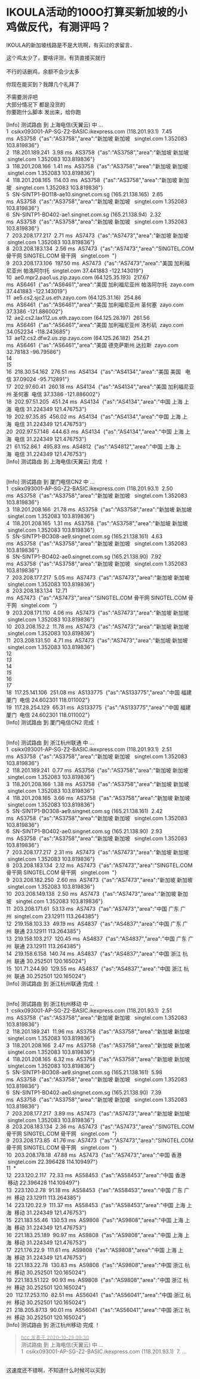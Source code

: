 # IKOULA活动的100O打算买新加坡的小鸡做反代，有测评吗？


IKOULA的新加坡线路是不是大坑啊，有买过的求留言、

这个鸡太少了，要啥评测，有货直接买就行<br />
<br />
不行的话删鸡，余额不会少太多

你现在能买到？我蹲几个礼拜了

不需要测评吧<br />
大部分情况下 都是没货的<br />
你要跑什么脚本 发出来，给你跑<img id="aimg_knEzp" onclick="zoom(this, this.src, 0, 0, 0)" class="zoom" src="https://cdn.jsdelivr.net/gh/hishis/forum-master/public/images/patch.gif" onmouseover="img_onmouseoverfunc(this)" onload="thumbImg(this)" border="0" alt="" />

[Info] 测试路由 到 上海电信(天翼云) 中 ...<br />
 1&nbsp;&nbsp;csikx093001-AP-SG-Z2-BASIC.ikexpress.com (118.201.93.1)&nbsp;&nbsp;7.45 ms&nbsp;&nbsp;AS3758&nbsp;&nbsp;{&quot;as&quot;:&quot;AS3758&quot;,&quot;area&quot;:&quot;新加坡 新加坡&nbsp; &nbsp;singtel.com 1.352083 103.819836&quot;}<br />
 2&nbsp;&nbsp;118.201.189.241&nbsp;&nbsp;3.98 ms&nbsp;&nbsp;AS3758&nbsp;&nbsp;{&quot;as&quot;:&quot;AS3758&quot;,&quot;area&quot;:&quot;新加坡 新加坡&nbsp; &nbsp;singtel.com 1.352083 103.819836&quot;}<br />
 3&nbsp;&nbsp;118.201.208.166&nbsp;&nbsp;1.41 ms&nbsp;&nbsp;AS3758&nbsp;&nbsp;{&quot;as&quot;:&quot;AS3758&quot;,&quot;area&quot;:&quot;新加坡 新加坡&nbsp; &nbsp;singtel.com 1.352083 103.819836&quot;}<br />
 4&nbsp;&nbsp;118.201.208.165&nbsp;&nbsp;114.03 ms&nbsp;&nbsp;AS3758&nbsp;&nbsp;{&quot;as&quot;:&quot;AS3758&quot;,&quot;area&quot;:&quot;新加坡 新加坡&nbsp; &nbsp;singtel.com 1.352083 103.819836&quot;}<br />
 5&nbsp;&nbsp;SN-SINTP1-BO118-ae10.singnet.com.sg (165.21.138.165)&nbsp;&nbsp;2.65 ms&nbsp;&nbsp;AS3758&nbsp;&nbsp;{&quot;as&quot;:&quot;AS3758&quot;,&quot;area&quot;:&quot;新加坡 新加坡&nbsp; &nbsp;singtel.com 1.352083 103.819836&quot;}<br />
 6&nbsp;&nbsp;SN-SINTP1-BO402-ae1.singnet.com.sg (165.21.138.94)&nbsp;&nbsp;2.32 ms&nbsp;&nbsp;AS3758&nbsp;&nbsp;{&quot;as&quot;:&quot;AS3758&quot;,&quot;area&quot;:&quot;新加坡 新加坡&nbsp; &nbsp;singtel.com 1.352083 103.819836&quot;}<br />
 7&nbsp;&nbsp;203.208.177.217&nbsp;&nbsp;2.71 ms&nbsp;&nbsp;AS7473&nbsp;&nbsp;{&quot;as&quot;:&quot;AS7473&quot;,&quot;area&quot;:&quot;新加坡 新加坡&nbsp; &nbsp;singtel.com 1.352083 103.819836&quot;}<br />
 8&nbsp;&nbsp;203.208.183.134&nbsp;&nbsp;2.56 ms&nbsp;&nbsp;AS7473&nbsp;&nbsp;{&quot;as&quot;:&quot;AS7473&quot;,&quot;area&quot;:&quot;SINGTEL.COM 骨干网 SINGTEL.COM 骨干网&nbsp; &nbsp;singtel.com&nbsp;&nbsp;&quot;}<br />
 9&nbsp;&nbsp;203.208.173.106&nbsp;&nbsp;197.50 ms&nbsp;&nbsp;AS7473&nbsp;&nbsp;{&quot;as&quot;:&quot;AS7473&quot;,&quot;area&quot;:&quot;美国 加利福尼亚州 帕洛阿尔托&nbsp;&nbsp;singtel.com 37.441883 -122.143019&quot;}<br />
10&nbsp;&nbsp;ae0.mpr2.pao1.us.zip.zayo.com (64.125.35.193)&nbsp;&nbsp;217.67 ms&nbsp;&nbsp;AS6461&nbsp;&nbsp;{&quot;as&quot;:&quot;AS6461&quot;,&quot;area&quot;:&quot;美国 加利福尼亚州 帕洛阿尔托&nbsp;&nbsp;zayo.com 37.441883 -122.143019&quot;}<br />
11&nbsp;&nbsp;ae5.cs2.sjc2.us.eth.zayo.com (64.125.31.16)&nbsp;&nbsp;254.86 ms&nbsp;&nbsp;AS6461&nbsp;&nbsp;{&quot;as&quot;:&quot;AS6461&quot;,&quot;area&quot;:&quot;美国 加利福尼亚州 圣何塞&nbsp;&nbsp;zayo.com 37.3386 -121.886002&quot;}<br />
12&nbsp;&nbsp;ae2.cs2.lax112.us.eth.zayo.com (64.125.28.197)&nbsp;&nbsp;261.56 ms&nbsp;&nbsp;AS6461&nbsp;&nbsp;{&quot;as&quot;:&quot;AS6461&quot;,&quot;area&quot;:&quot;美国 加利福尼亚州 洛杉矶&nbsp;&nbsp;zayo.com 34.052234 -118.243685&quot;}<br />
13&nbsp;&nbsp;ae12.cs2.dfw2.us.zip.zayo.com (64.125.26.182)&nbsp;&nbsp;254.21 ms&nbsp;&nbsp;AS6461&nbsp;&nbsp;{&quot;as&quot;:&quot;AS6461&quot;,&quot;area&quot;:&quot;美国 德克萨斯州 达拉斯&nbsp;&nbsp;zayo.com 32.78183 -96.79586&quot;}<br />
14&nbsp;&nbsp;*<br />
15&nbsp;&nbsp;*<br />
16&nbsp;&nbsp;218.30.54.162&nbsp;&nbsp;276.51 ms&nbsp;&nbsp;AS4134&nbsp;&nbsp;{&quot;as&quot;:&quot;AS4134&quot;,&quot;area&quot;:&quot;美国 美国&nbsp; &nbsp;电信 37.09024 -95.712891&quot;}<br />
17&nbsp;&nbsp;202.97.60.41&nbsp;&nbsp;260.18 ms&nbsp;&nbsp;AS4134&nbsp;&nbsp;{&quot;as&quot;:&quot;AS4134&quot;,&quot;area&quot;:&quot;美国 加利福尼亚州 圣何塞&nbsp;&nbsp;电信 37.3386 -121.886002&quot;}<br />
18&nbsp;&nbsp;202.97.51.205&nbsp;&nbsp;451.24 ms&nbsp;&nbsp;AS4134&nbsp;&nbsp;{&quot;as&quot;:&quot;AS4134&quot;,&quot;area&quot;:&quot;中国 上海 上海&nbsp;&nbsp;电信 31.224349 121.476753&quot;}<br />
19&nbsp;&nbsp;202.97.35.85&nbsp;&nbsp;456.02 ms&nbsp;&nbsp;AS4134&nbsp;&nbsp;{&quot;as&quot;:&quot;AS4134&quot;,&quot;area&quot;:&quot;中国 上海 上海&nbsp;&nbsp;电信 31.224349 121.476753&quot;}<br />
20&nbsp;&nbsp;202.97.57.146&nbsp;&nbsp;444.63 ms&nbsp;&nbsp;AS4134&nbsp;&nbsp;{&quot;as&quot;:&quot;AS4134&quot;,&quot;area&quot;:&quot;中国 上海 上海&nbsp;&nbsp;电信 31.224349 121.476753&quot;}<br />
21&nbsp;&nbsp;61.152.86.1&nbsp;&nbsp;495.83 ms&nbsp;&nbsp;AS4812&nbsp;&nbsp;{&quot;as&quot;:&quot;AS4812&quot;,&quot;area&quot;:&quot;中国 上海 上海&nbsp;&nbsp;电信 31.224349 121.476753&quot;}<br />
[Info] 测试路由 到 上海电信(天翼云) 完成 ！<br />
<br />
<br />
[Info] 测试路由 到 厦门电信CN2 中 ...<br />
 1&nbsp;&nbsp;csikx093001-AP-SG-Z2-BASIC.ikexpress.com (118.201.93.1)&nbsp;&nbsp;2.50 ms&nbsp;&nbsp;AS3758&nbsp;&nbsp;{&quot;as&quot;:&quot;AS3758&quot;,&quot;area&quot;:&quot;新加坡 新加坡&nbsp; &nbsp;singtel.com 1.352083 103.819836&quot;}<br />
 3&nbsp;&nbsp;118.201.208.166&nbsp;&nbsp;21.78 ms&nbsp;&nbsp;AS3758&nbsp;&nbsp;{&quot;as&quot;:&quot;AS3758&quot;,&quot;area&quot;:&quot;新加坡 新加坡&nbsp; &nbsp;singtel.com 1.352083 103.819836&quot;}<br />
 4&nbsp;&nbsp;118.201.208.165&nbsp;&nbsp;1.31 ms&nbsp;&nbsp;AS3758&nbsp;&nbsp;{&quot;as&quot;:&quot;AS3758&quot;,&quot;area&quot;:&quot;新加坡 新加坡&nbsp; &nbsp;singtel.com 1.352083 103.819836&quot;}<br />
 5&nbsp;&nbsp;SN-SINTP1-BO308-ae9.singnet.com.sg (165.21.138.161)&nbsp;&nbsp;4.63 ms&nbsp;&nbsp;AS3758&nbsp;&nbsp;{&quot;as&quot;:&quot;AS3758&quot;,&quot;area&quot;:&quot;新加坡 新加坡&nbsp; &nbsp;singtel.com 1.352083 103.819836&quot;}<br />
 6&nbsp;&nbsp;SN-SINTP1-BO402-ae0.singnet.com.sg (165.21.138.90)&nbsp;&nbsp;7.92 ms&nbsp;&nbsp;AS3758&nbsp;&nbsp;{&quot;as&quot;:&quot;AS3758&quot;,&quot;area&quot;:&quot;新加坡 新加坡&nbsp; &nbsp;singtel.com 1.352083 103.819836&quot;}<br />
 7&nbsp;&nbsp;203.208.177.217&nbsp;&nbsp;5.05 ms&nbsp;&nbsp;AS7473&nbsp;&nbsp;{&quot;as&quot;:&quot;AS7473&quot;,&quot;area&quot;:&quot;新加坡 新加坡&nbsp; &nbsp;singtel.com 1.352083 103.819836&quot;}<br />
 8&nbsp;&nbsp;203.208.183.134&nbsp;&nbsp;12.71 ms&nbsp;&nbsp;AS7473&nbsp;&nbsp;{&quot;as&quot;:&quot;AS7473&quot;,&quot;area&quot;:&quot;SINGTEL.COM 骨干网 SINGTEL.COM 骨干网&nbsp; &nbsp;singtel.com&nbsp;&nbsp;&quot;}<br />
 9&nbsp;&nbsp;203.208.171.110&nbsp;&nbsp;4.06 ms&nbsp;&nbsp;AS7473&nbsp;&nbsp;{&quot;as&quot;:&quot;AS7473&quot;,&quot;area&quot;:&quot;新加坡 新加坡&nbsp; &nbsp;singtel.com 1.352083 103.819836&quot;}<br />
10&nbsp;&nbsp;203.208.152.2&nbsp;&nbsp;11.78 ms&nbsp;&nbsp;AS7473&nbsp;&nbsp;{&quot;as&quot;:&quot;AS7473&quot;,&quot;area&quot;:&quot;新加坡 新加坡&nbsp; &nbsp;singtel.com 1.352083 103.819836&quot;}<br />
11&nbsp;&nbsp;203.208.131.50&nbsp;&nbsp;4.71 ms&nbsp;&nbsp;AS7473&nbsp;&nbsp;{&quot;as&quot;:&quot;AS7473&quot;,&quot;area&quot;:&quot;新加坡 新加坡&nbsp; &nbsp;singtel.com 1.352083 103.819836&quot;}<br />
12&nbsp;&nbsp;*<br />
13&nbsp;&nbsp;*<br />
14&nbsp;&nbsp;*<br />
15&nbsp;&nbsp;*<br />
16&nbsp;&nbsp;*<br />
17&nbsp;&nbsp;*<br />
18&nbsp;&nbsp;117.25.141.106&nbsp;&nbsp;251.08 ms&nbsp;&nbsp;AS133775&nbsp;&nbsp;{&quot;as&quot;:&quot;AS133775&quot;,&quot;area&quot;:&quot;中国 福建 厦门&nbsp;&nbsp;电信 24.602301 118.011002&quot;}<br />
19&nbsp;&nbsp;117.28.254.129&nbsp;&nbsp;65.31 ms&nbsp;&nbsp;AS133775&nbsp;&nbsp;{&quot;as&quot;:&quot;AS133775&quot;,&quot;area&quot;:&quot;中国 福建 厦门&nbsp;&nbsp;电信 24.602301 118.011002&quot;}<br />
[Info] 测试路由 到 厦门电信CN2 完成 ！<br />
<br />
<br />
[Info] 测试路由 到 浙江杭州联通 中 ...<br />
 1&nbsp;&nbsp;csikx093001-AP-SG-Z2-BASIC.ikexpress.com (118.201.93.1)&nbsp;&nbsp;2.51 ms&nbsp;&nbsp;AS3758&nbsp;&nbsp;{&quot;as&quot;:&quot;AS3758&quot;,&quot;area&quot;:&quot;新加坡 新加坡&nbsp; &nbsp;singtel.com 1.352083 103.819836&quot;}<br />
 2&nbsp;&nbsp;118.201.189.241&nbsp;&nbsp;0.77 ms&nbsp;&nbsp;AS3758&nbsp;&nbsp;{&quot;as&quot;:&quot;AS3758&quot;,&quot;area&quot;:&quot;新加坡 新加坡&nbsp; &nbsp;singtel.com 1.352083 103.819836&quot;}<br />
 3&nbsp;&nbsp;118.201.208.166&nbsp;&nbsp;1.38 ms&nbsp;&nbsp;AS3758&nbsp;&nbsp;{&quot;as&quot;:&quot;AS3758&quot;,&quot;area&quot;:&quot;新加坡 新加坡&nbsp; &nbsp;singtel.com 1.352083 103.819836&quot;}<br />
 4&nbsp;&nbsp;118.201.208.165&nbsp;&nbsp;3.66 ms&nbsp;&nbsp;AS3758&nbsp;&nbsp;{&quot;as&quot;:&quot;AS3758&quot;,&quot;area&quot;:&quot;新加坡 新加坡&nbsp; &nbsp;singtel.com 1.352083 103.819836&quot;}<br />
 5&nbsp;&nbsp;SN-SINTP1-BO308-ae9.singnet.com.sg (165.21.138.161)&nbsp;&nbsp;2.42 ms&nbsp;&nbsp;AS3758&nbsp;&nbsp;{&quot;as&quot;:&quot;AS3758&quot;,&quot;area&quot;:&quot;新加坡 新加坡&nbsp; &nbsp;singtel.com 1.352083 103.819836&quot;}<br />
 6&nbsp;&nbsp;SN-SINTP1-BO402-ae0.singnet.com.sg (165.21.138.90)&nbsp;&nbsp;2.93 ms&nbsp;&nbsp;AS3758&nbsp;&nbsp;{&quot;as&quot;:&quot;AS3758&quot;,&quot;area&quot;:&quot;新加坡 新加坡&nbsp; &nbsp;singtel.com 1.352083 103.819836&quot;}<br />
 7&nbsp;&nbsp;203.208.177.217&nbsp;&nbsp;2.31 ms&nbsp;&nbsp;AS7473&nbsp;&nbsp;{&quot;as&quot;:&quot;AS7473&quot;,&quot;area&quot;:&quot;新加坡 新加坡&nbsp; &nbsp;singtel.com 1.352083 103.819836&quot;}<br />
 8&nbsp;&nbsp;203.208.183.134&nbsp;&nbsp;2.12 ms&nbsp;&nbsp;AS7473&nbsp;&nbsp;{&quot;as&quot;:&quot;AS7473&quot;,&quot;area&quot;:&quot;SINGTEL.COM 骨干网 SINGTEL.COM 骨干网&nbsp; &nbsp;singtel.com&nbsp;&nbsp;&quot;}<br />
 9&nbsp;&nbsp;203.208.182.250&nbsp;&nbsp;2.60 ms&nbsp;&nbsp;AS7473&nbsp;&nbsp;{&quot;as&quot;:&quot;AS7473&quot;,&quot;area&quot;:&quot;新加坡 新加坡&nbsp; &nbsp;singtel.com 1.352083 103.819836&quot;}<br />
10&nbsp;&nbsp;203.208.149.138&nbsp;&nbsp;2.50 ms&nbsp;&nbsp;AS7473&nbsp;&nbsp;{&quot;as&quot;:&quot;AS7473&quot;,&quot;area&quot;:&quot;新加坡 新加坡&nbsp; &nbsp;singtel.com 1.352083 103.819836&quot;}<br />
11&nbsp;&nbsp;203.208.171.61&nbsp;&nbsp;53.13 ms&nbsp;&nbsp;AS7473&nbsp;&nbsp;{&quot;as&quot;:&quot;AS7473&quot;,&quot;area&quot;:&quot;中国 广东 广州&nbsp;&nbsp;singtel.com 23.12911 113.264385&quot;}<br />
12&nbsp;&nbsp;219.158.103.33&nbsp;&nbsp;49.19 ms&nbsp;&nbsp;AS4837&nbsp;&nbsp;{&quot;as&quot;:&quot;AS4837&quot;,&quot;area&quot;:&quot;中国 广东 广州&nbsp;&nbsp;联通 23.12911 113.264385&quot;}<br />
13&nbsp;&nbsp;219.158.103.217&nbsp;&nbsp;120.45 ms&nbsp;&nbsp;AS4837&nbsp;&nbsp;{&quot;as&quot;:&quot;AS4837&quot;,&quot;area&quot;:&quot;中国 广东 广州&nbsp;&nbsp;联通 23.12911 113.264385&quot;}<br />
14&nbsp;&nbsp;219.158.6.158&nbsp;&nbsp;140.74 ms&nbsp;&nbsp;AS4837&nbsp;&nbsp;{&quot;as&quot;:&quot;AS4837&quot;,&quot;area&quot;:&quot;中国 浙江 杭州&nbsp;&nbsp;联通 30.252501 120.165024&quot;}<br />
15&nbsp;&nbsp;101.71.244.90&nbsp;&nbsp;129.55 ms&nbsp;&nbsp;AS4837&nbsp;&nbsp;{&quot;as&quot;:&quot;AS4837&quot;,&quot;area&quot;:&quot;中国 浙江 杭州&nbsp;&nbsp;联通 30.252501 120.165024&quot;}<br />
[Info] 测试路由 到 浙江杭州联通 完成 ！<br />
<br />
<br />
[Info] 测试路由 到 浙江杭州移动 中 ...<br />
 1&nbsp;&nbsp;csikx093001-AP-SG-Z2-BASIC.ikexpress.com (118.201.93.1)&nbsp;&nbsp;2.51 ms&nbsp;&nbsp;AS3758&nbsp;&nbsp;{&quot;as&quot;:&quot;AS3758&quot;,&quot;area&quot;:&quot;新加坡 新加坡&nbsp; &nbsp;singtel.com 1.352083 103.819836&quot;}<br />
 2&nbsp;&nbsp;118.201.189.241&nbsp;&nbsp;11.96 ms&nbsp;&nbsp;AS3758&nbsp;&nbsp;{&quot;as&quot;:&quot;AS3758&quot;,&quot;area&quot;:&quot;新加坡 新加坡&nbsp; &nbsp;singtel.com 1.352083 103.819836&quot;}<br />
 3&nbsp;&nbsp;118.201.208.166&nbsp;&nbsp;2.47 ms&nbsp;&nbsp;AS3758&nbsp;&nbsp;{&quot;as&quot;:&quot;AS3758&quot;,&quot;area&quot;:&quot;新加坡 新加坡&nbsp; &nbsp;singtel.com 1.352083 103.819836&quot;}<br />
 4&nbsp;&nbsp;118.201.208.165&nbsp;&nbsp;6.32 ms&nbsp;&nbsp;AS3758&nbsp;&nbsp;{&quot;as&quot;:&quot;AS3758&quot;,&quot;area&quot;:&quot;新加坡 新加坡&nbsp; &nbsp;singtel.com 1.352083 103.819836&quot;}<br />
 5&nbsp;&nbsp;SN-SINTP1-BO308-ae9.singnet.com.sg (165.21.138.161)&nbsp;&nbsp;5.98 ms&nbsp;&nbsp;AS3758&nbsp;&nbsp;{&quot;as&quot;:&quot;AS3758&quot;,&quot;area&quot;:&quot;新加坡 新加坡&nbsp; &nbsp;singtel.com 1.352083 103.819836&quot;}<br />
 6&nbsp;&nbsp;SN-SINTP1-BO402-ae0.singnet.com.sg (165.21.138.90)&nbsp;&nbsp;7.39 ms&nbsp;&nbsp;AS3758&nbsp;&nbsp;{&quot;as&quot;:&quot;AS3758&quot;,&quot;area&quot;:&quot;新加坡 新加坡&nbsp; &nbsp;singtel.com 1.352083 103.819836&quot;}<br />
 7&nbsp;&nbsp;203.208.177.217&nbsp;&nbsp;3.89 ms&nbsp;&nbsp;AS7473&nbsp;&nbsp;{&quot;as&quot;:&quot;AS7473&quot;,&quot;area&quot;:&quot;新加坡 新加坡&nbsp; &nbsp;singtel.com 1.352083 103.819836&quot;}<br />
 8&nbsp;&nbsp;203.208.183.134&nbsp;&nbsp;2.36 ms&nbsp;&nbsp;AS7473&nbsp;&nbsp;{&quot;as&quot;:&quot;AS7473&quot;,&quot;area&quot;:&quot;SINGTEL.COM 骨干网 SINGTEL.COM 骨干网&nbsp; &nbsp;singtel.com&nbsp;&nbsp;&quot;}<br />
 9&nbsp;&nbsp;203.208.173.85&nbsp;&nbsp;41.76 ms&nbsp;&nbsp;AS7473&nbsp;&nbsp;{&quot;as&quot;:&quot;AS7473&quot;,&quot;area&quot;:&quot;SINGTEL.COM 骨干网 SINGTEL.COM 骨干网&nbsp; &nbsp;singtel.com&nbsp;&nbsp;&quot;}<br />
10&nbsp;&nbsp;203.208.178.18&nbsp;&nbsp;47.88 ms&nbsp;&nbsp;AS7473&nbsp;&nbsp;{&quot;as&quot;:&quot;AS7473&quot;,&quot;area&quot;:&quot;中国 香港&nbsp; &nbsp;singtel.com 22.396428 114.109497&quot;}<br />
11&nbsp;&nbsp;*<br />
12&nbsp;&nbsp;223.120.2.117&nbsp;&nbsp;72.33 ms&nbsp;&nbsp;AS58453&nbsp;&nbsp;{&quot;as&quot;:&quot;AS58453&quot;,&quot;area&quot;:&quot;中国 香港&nbsp; &nbsp;移动 22.396428 114.109497&quot;}<br />
13&nbsp;&nbsp;223.120.2.78&nbsp;&nbsp;91.18 ms&nbsp;&nbsp;AS58453&nbsp;&nbsp;{&quot;as&quot;:&quot;AS58453&quot;,&quot;area&quot;:&quot;中国 广东 广州&nbsp;&nbsp;移动 23.12911 113.264385&quot;}<br />
14&nbsp;&nbsp;223.120.22.9&nbsp;&nbsp;111.37 ms&nbsp;&nbsp;AS58453&nbsp;&nbsp;{&quot;as&quot;:&quot;AS58453&quot;,&quot;area&quot;:&quot;中国 上海 上海&nbsp;&nbsp;移动 31.224349 121.476753&quot;}<br />
15&nbsp;&nbsp;221.183.55.46&nbsp;&nbsp;130.53 ms&nbsp;&nbsp;AS9808&nbsp;&nbsp;{&quot;as&quot;:&quot;AS9808&quot;,&quot;area&quot;:&quot;中国 上海 上海&nbsp;&nbsp;移动 31.224349 121.476753&quot;}<br />
16&nbsp;&nbsp;221.183.25.189&nbsp;&nbsp;90.97 ms&nbsp;&nbsp;AS9808&nbsp;&nbsp;{&quot;as&quot;:&quot;AS9808&quot;,&quot;area&quot;:&quot;中国 上海 上海&nbsp;&nbsp;移动 31.224349 121.476753&quot;}<br />
17&nbsp;&nbsp;221.176.22.9&nbsp;&nbsp;111.61 ms&nbsp;&nbsp;AS9808&nbsp;&nbsp;{&quot;as&quot;:&quot;AS9808&quot;,&quot;area&quot;:&quot;中国 上海 上海&nbsp;&nbsp;移动 31.224349 121.476753&quot;}<br />
18&nbsp;&nbsp;221.183.22.78&nbsp;&nbsp;130.83 ms&nbsp;&nbsp;AS9808&nbsp;&nbsp;{&quot;as&quot;:&quot;AS9808&quot;,&quot;area&quot;:&quot;中国 浙江 杭州&nbsp;&nbsp;移动 30.252501 120.165024&quot;}<br />
19&nbsp;&nbsp;221.183.51.122&nbsp;&nbsp;90.93 ms&nbsp;&nbsp;AS9808&nbsp;&nbsp;{&quot;as&quot;:&quot;AS9808&quot;,&quot;area&quot;:&quot;中国 浙江 杭州&nbsp;&nbsp;移动 30.252501 120.165024&quot;}<br />
20&nbsp;&nbsp;112.17.253.110&nbsp;&nbsp;82.51 ms&nbsp;&nbsp;AS56041&nbsp;&nbsp;{&quot;as&quot;:&quot;AS56041&quot;,&quot;area&quot;:&quot;中国 浙江 杭州&nbsp;&nbsp;移动 30.252501 120.165024&quot;}<br />
21&nbsp;&nbsp;218.205.87.13&nbsp;&nbsp;90.01 ms&nbsp;&nbsp;AS56041&nbsp;&nbsp;{&quot;as&quot;:&quot;AS56041&quot;,&quot;area&quot;:&quot;中国 浙江 杭州&nbsp;&nbsp;移动 30.252501 120.165024&quot;}<br />
[Info] 测试路由 到 浙江杭州移动 完成 ！

<div class="quote"><blockquote><font size="2"><a href="https://www.hostloc.com/forum.php?mod=redirect&amp;goto=findpost&amp;pid=9367650&amp;ptid=759665" target="_blank"><font color="#999999">hcc 发表于 2020-10-29 09:30</font></a></font><br />
测试路由 到 上海电信(天翼云) 中 ...<br />
 1&nbsp;&nbsp;csikx093001-AP-SG-Z2-BASIC.ikexpress.com (118.201.93.1)&nbsp;&nbsp;7. ...</blockquote></div><br />
这速度还不错啊，不知道什么时候可以买到
